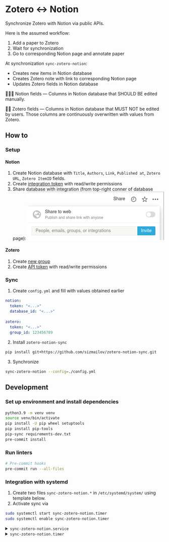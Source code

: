 # Zotero ↔ Notion

Synchronize Zotero with Notion via public APIs.

Here is the assumed workflow:

1. Add a paper to Zotero
2. Wait for synchronization
3. Go to corresponding Notion page and annotate paper

At synchronization `sync-zotero-notion`:
- Creates new items in Notion database
- Creates Zotero note with link to corresponding Notion page
- Updates Zotero fields in Notion database


👨‍🎓📗 Notion fields — Columns in Notion database that SHOULD BE edited manually.

🤖📕 Zotero fields — Columns in Notion database that MUST NOT be edited by users. Those columns are continuously overwritten with values from Zotero.

## How to

### Setup
#### Notion
1. Create Notion database with `Title`, `Authors`, `Link`, `Published at`, `Zotero URL`, `Zotero ItemID` fields.
2. Create [integration token](https://www.notion.so/my-integrations/) with read/write permissions
3. Share database with integration (from top-right conner of database page):
![Share database with integration](images/share-with-integration.png)
#### Zotero
1. Create [new group](https://www.zotero.org/groups/new)
2. Create [API token](https://www.zotero.org/settings/keys) with read/write permissions

### Sync

1. Create `config.yml` and fill with values obtained earlier
```yaml
notion:
  token: "<...>"
  database_id: "<...>"

zotero:
  token: "<...>"
  group_id: 123456789

```

2. Install `zotero-notion-sync`
```bash
pip install git+https://github.com/sizmailov/zotero-notion-sync.git
```

3. Synchronize
```bash
sync-zotero-notion --config=./config.yml
```

## Development

### Set up environment and install dependencies

```bash
python3.9 -m venv venv
source venv/bin/activate
pip install -U pip wheel setuptools
pip install pip-tools
pip-sync requirements-dev.txt
pre-commit install
```

### Run linters

```bash
# Pre-commit hooks
pre-commit run --all-files
```

### Integration with systemd


1. Create two files `sync-zotero-notion.*` in `/etc/systemd/system/` using template below.
2. Activate sync via 

```bash
sudo systemctl start sync-zotero-notion.timer
sudo systemctl enable sync-zotero-notion.timer
``` 

<details><summary><code>sync-zotero-notion.service</code></summary>

```
# TODO: replace `<USERNAME>` with actual user name
[Unit]
Description=Sync Notion with Zotero
After=network.target network-online.target

[Service]
User=<USERNAME>
Group=<USERNAME>
Type=simple
ExecStart=/home/<USERNAME>/venv/bin/sync-zotero-notion --config=/home/<USERNAME>/config.yml
```


</details>


<details><summary><code>sync-zotero-notion.timer</code></summary>

```
[Unit]
Description=Sync Notion with Zotero

[Timer]
OnUnitInactiveSec=1m
OnBootSec=2m

[Install]
WantedBy=timers.target
```

</details>
